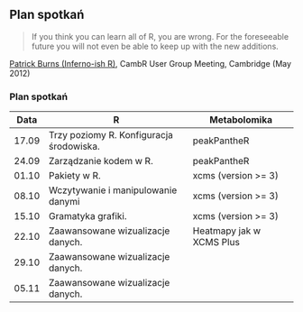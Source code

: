 ## Plan spotkań

> If you think you can learn all of R, you are wrong. For the foreseeable future you will not even be able to
> keep up with the new additions.
>

[Patrick Burns (Inferno-ish R)](https://www.burns-stat.com/documents/books/the-r-inferno/), CambR User Group Meeting, Cambridge (May 2012)

### Plan spotkań

| Data  | R                                        | Metabolomika             |
|-------|------------------------------------------|--------------------------|
| 17.09 | Trzy poziomy R. Konfiguracja środowiska. | peakPantheR              |
| 24.09 | Zarządzanie kodem w R.                   | peakPantheR              |
| 01.10 | Pakiety w R.                             | xcms (version >= 3)      |
| 08.10 | Wczytywanie i manipulowanie danymi       | xcms (version >= 3)      |
| 15.10 | Gramatyka grafiki.                       | xcms (version >= 3)      |
| 22.10 | Zaawansowane wizualizacje danych.        | Heatmapy jak w XCMS Plus |
| 29.10 | Zaawansowane wizualizacje danych.        |                 |
| 05.11 | Zaawansowane wizualizacje danych.        |                 |
